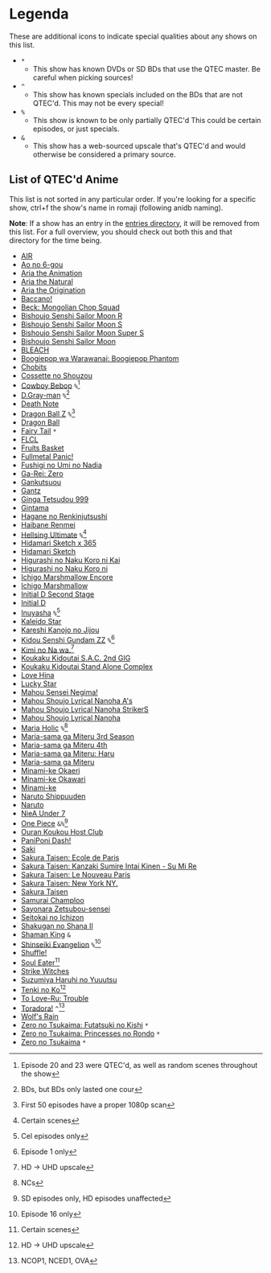 # Legenda

These are additional icons to indicate special qualities about any shows on this list.

* `*`
  * This show has known DVDs or SD BDs that use the QTEC master.
    Be careful when picking sources!
* `^`
  * This show has known specials included on the BDs that are not QTEC'd.
    This may not be every special!
* `%`
  * This show is known to be only partially QTEC'd
   This could be certain episodes, or just specials.
* `&`
  * This show has a web-sourced upscale that's QTEC'd
    and would otherwise be considered a primary source.

## List of QTEC'd Anime

This list is not sorted in any particular order.
If you're looking for a specific show,
ctrl+f the show's name in romaji (following anidb naming).

**Note**: If a show has an entry in the [entries directory](/entries/),
it will be removed from this list.
For a full overview,
you should check out both this and that directory for the time being.

* [AIR](https://anidb.net/anime/2002)
* [Ao no 6-gou](https://anidb.net/anime/361)
* [Aria the Animation](https://anidb.net/anime/2659)
* [Aria the Natural](https://anidb.net/anime/4243)
* [Aria the Origination](https://anidb.net/anime/5424)
* [Baccano!](https://anidb.net/anime/4897)
* [Beck: Mongolian Chop Squad](https://anidb.net/anime/2320)
* [Bishoujo Senshi Sailor Moon R](https://anidb.net/anime/2539)
* [Bishoujo Senshi Sailor Moon S](https://anidb.net/anime/2538)
* [Bishoujo Senshi Sailor Moon Super S](https://anidb.net/anime/2540)
* [Bishoujo Senshi Sailor Moon](https://anidb.net/anime/235)
* [BLEACH](https://anidb.net/anime/2369)
* [Boogiepop wa Warawanai: Boogiepop Phantom](https://anidb.net/anime/179)
* [Chobits](https://anidb.net/anime/12)
* [Cossette no Shouzou](https://anidb.net/anime/1266)
* [Cowboy Bebop](https://anidb.net/anime/23) `%`[^11]
* [D.Gray-man](https://anidb.net/anime/4549) `%`[^3]
* [Death Note](https://anidb.net/anime/4563)
* [Dragon Ball Z](https://anidb.net/anime/1530) `%`[^6]
* [Dragon Ball](https://anidb.net/anime/231)
* [Fairy Tail](https://anidb.net/anime/6662) `*`
* [FLCL](https://anidb.net/anime/117)
* [Fruits Basket](https://anidb.net/anime/34)
* [Fullmetal Panic!](https://anidb.net/anime/17)
* [Fushigi no Umi no Nadia](https://anidb.net/anime/40)
* [Ga-Rei: Zero](https://anidb.net/anime/6113)
* [Gankutsuou](https://anidb.net/anime/1868)
* [Gantz](https://anidb.net/anime/2400)
* [Ginga Tetsudou 999](https://anidb.net/anime/484)
* [Gintama](https://anidb.net/anime/3468)
* [Hagane no Renkinjutsushi](https://anidb.net/anime/979)
* [Haibane Renmei](https://anidb.net/anime/271)
* [Hellsing Ultimate](https://anidb.net/anime/3296) `%`[^4]
* [Hidamari Sketch x 365](https://anidb.net/anime/5571)
* [Hidamari Sketch](https://anidb.net/anime/4743)
* [Higurashi no Naku Koro ni Kai](https://anidb.net/anime/4894)
* [Higurashi no Naku Koro ni](https://anidb.net/anime/3574)
* [Ichigo Marshmallow Encore](https://anidb.net/anime/6212)
* [Ichigo Marshmallow](https://anidb.net/anime/2787)
* [Initial D Second Stage](https://anidb.net/anime/145)
* [Initial D](https://anidb.net/anime/135)
* [Inuyasha](https://anidb.net/anime/144) `%`[^8]
* [Kaleido Star](https://anidb.net/anime/635)
* [Kareshi Kanojo no Jijou](https://anidb.net/anime/199)
* [Kidou Senshi Gundam ZZ](https://anidb.net/anime/719) `%`[^10]
* [Kimi no Na wa.](https://anidb.net/anime/11829)[^7]
* [Koukaku Kidoutai S.A.C. 2nd GIG](https://anidb.net/anime/1176)
* [Koukaku Kidoutai Stand Alone Complex](https://anidb.net/anime/247)
* [Love Hina](https://anidb.net/anime/35)
* [Lucky Star](https://anidb.net/anime/4777)
* [Mahou Sensei Negima!](https://anidb.net/anime/2605)
* [Mahou Shoujo Lyrical Nanoha A's](https://anidb.net/anime/3440)
* [Mahou Shoujo Lyrical Nanoha StrikerS](https://anidb.net/anime/4688)
* [Mahou Shoujo Lyrical Nanoha](https://anidb.net/anime/2430)
* [Maria Holic](https://anidb.net/anime/6087) `%`[^2]
* [Maria-sama ga Miteru 3rd Season](https://anidb.net/anime/4138)
* [Maria-sama ga Miteru 4th](https://anidb.net/anime/5694)
* [Maria-sama ga Miteru: Haru](https://anidb.net/anime/2025)
* [Maria-sama ga Miteru](https://anidb.net/anime/1297)
* [Minami-ke Okaeri](https://anidb.net/anime/6219)
* [Minami-ke Okawari](https://anidb.net/anime/5510)
* [Minami-ke](https://anidb.net/anime/4309)
* [Naruto Shippuuden](https://anidb.net/anime/4880)
* [Naruto](https://anidb.net/anime/239)
* [NieA Under 7](https://anidb.net/anime/46)
* [One Piece](https://anidb.net/anime/69) `&%`[^5]
* [Ouran Koukou Host Club](https://anidb.net/anime/4148)
* [PaniPoni Dash!](https://anidb.net/anime/3298)
* [Saki](https://anidb.net/anime/6246)
* [Sakura Taisen: Ecole de Paris](https://anidb.net/anime/628)
* [Sakura Taisen: Kanzaki Sumire Intai Kinen - Su Mi Re](https://anidb.net/anime/1028)
* [Sakura Taisen: Le Nouveau Paris](https://anidb.net/anime/2407)
* [Sakura Taisen: New York NY.](https://anidb.net/anime/4976)
* [Sakura Taisen](https://anidb.net/anime/400)
* [Samurai Champloo](https://anidb.net/anime/1543)
* [Sayonara Zetsubou-sensei](https://anidb.net/anime/5083)
* [Seitokai no Ichizon](https://anidb.net/anime/6556)
* [Shakugan no Shana II](https://anidb.net/anime/5145)
* [Shaman King](https://anidb.net/anime/92) `&`
* [Shinseiki Evangelion](https://anidb.net/anime/22) `%`[^9]
* [Shuffle!](https://anidb.net/anime/2844)
* [Soul Eater](https://anidb.net/anime/5610)[^4]
* [Strike Witches](https://anidb.net/anime/5970)
* [Suzumiya Haruhi no Yuuutsu](https://anidb.net/anime/3651)
* [Tenki no Ko](https://anidb.net/anime/14534)[^7]
* [To Love-Ru: Trouble](https://anidb.net/anime/5625)
* [Toradora!](https://anidb.net/anime/5909) `^`[^1]
* [Wolf's Rain](https://anidb.net/anime/449)
* [Zero no Tsukaima: Futatsuki no Kishi](https://anidb.net/anime/4915) `*`
* [Zero no Tsukaima: Princesses no Rondo](https://anidb.net/anime/5635) `*`
* [Zero no Tsukaima](https://anidb.net/anime/4146) `*`

[^1]: NCOP1, NCED1, OVA
[^2]: NCs
[^3]: BDs, but BDs only lasted one cour
[^4]: Certain scenes
[^5]: SD episodes only, HD episodes unaffected
[^6]: First 50 episodes have a proper 1080p scan
[^7]: HD -> UHD upscale
[^8]: Cel episodes only
[^9]: Episode 16 only
[^10]: Episode 1 only
[^11]: Episode 20 and 23 were QTEC'd, as well as random scenes throughout the show
